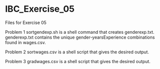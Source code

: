 # IBC_Exercise_05
Files for Exercise 05 

Problem 1
sortgendexp.sh is a shell command that creates genderexp.txt. genderexp.txt contains the unique gender-yearsExperience combinations found in wages.csv.

Problem 2
sortwages.csv is a shell script that gives the desired output.

Problem 3
gradwages.csv is a shell script that gives the desired output.
